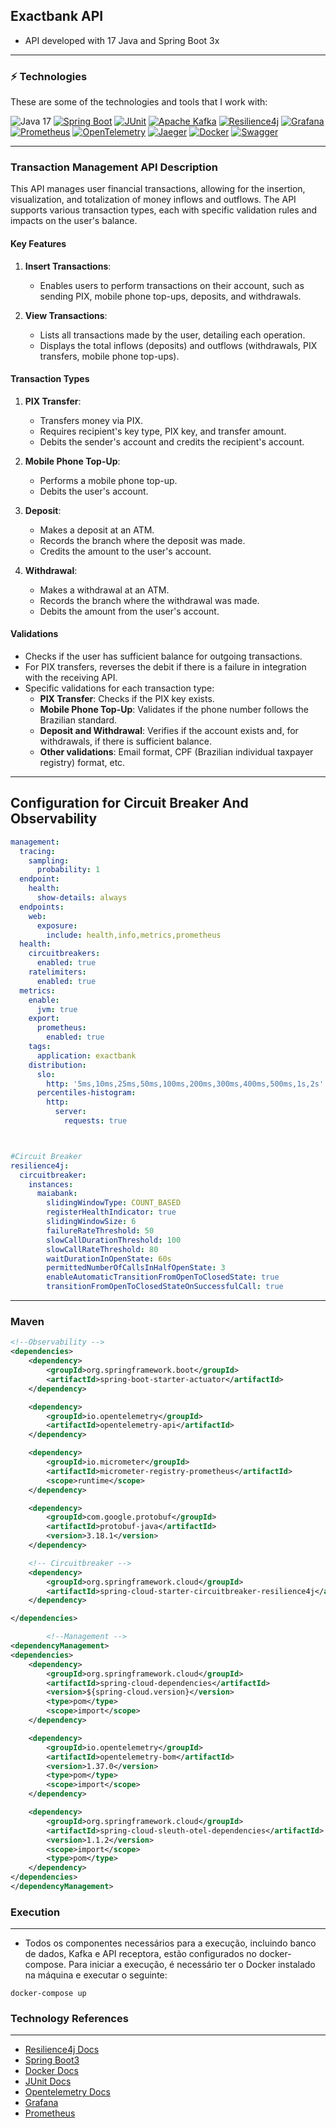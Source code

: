 ## Exactbank API

* API developed with 17 Java and Spring Boot 3x

---

### ⚡ Technologies

These are some of the technologies and tools that I work with:<br>

![Java 17](https://img.shields.io/badge/-Java%2017-007396?style=flat-square&logo=java&logoColor=white)
[![Spring Boot](https://img.shields.io/badge/-Spring%20Boot-6DB33F?style=flat-square&logo=spring&logoColor=white)](https://spring.io/projects/spring-boot)
[![JUnit](https://img.shields.io/badge/-JUnit-25A162?style=flat-square&logo=JUnit5&logoColor=white)](https://junit.org/junit5/)
[![Apache Kafka](https://img.shields.io/badge/-Apache%20Kafka-231F20?style=flat-square&logo=Apache%20Kafka&logoColor=white)](https://kafka.apache.org/)
[![Resilience4j](https://img.shields.io/badge/-Resilience4j-F55749?style=flat-square&logo=java&logoColor=white)](https://resilience4j.github.io/resilience4j/)
[![Grafana](https://img.shields.io/badge/-Grafana-F46800?style=flat-square&logo=grafana&logoColor=white)](https://grafana.com/)
[![Prometheus](https://img.shields.io/badge/-Prometheus-E6522C?style=flat-square&logo=prometheus&logoColor=white)](https://prometheus.io/)
[![OpenTelemetry](https://img.shields.io/badge/-OpenTelemetry-5C2D91?style=flat-square&logo=OpenTelemetry&logoColor=white)](https://opentelemetry.io/)
[![Jaeger](https://img.shields.io/badge/-Jaeger-00A3E0?style=flat-square&logo=Jaeger&logoColor=white)](https://www.jaegertracing.io/)
[![Docker](https://img.shields.io/badge/-Docker-2496ED?style=flat-square&logo=Docker&logoColor=white)](https://www.docker.com/)
[![Swagger](https://img.shields.io/badge/-Swagger-85EA2D?style=flat-square&logo=swagger&logoColor=black)](https://swagger.io/)

---

### Transaction Management API Description

This API manages user financial transactions, allowing for the insertion, visualization, and totalization of money inflows and outflows. The API supports various transaction types, each with specific validation rules and impacts on the user's balance.

#### Key Features

1. **Insert Transactions**:
    - Enables users to perform transactions on their account, such as sending PIX, mobile phone top-ups, deposits, and withdrawals.

2. **View Transactions**:
    - Lists all transactions made by the user, detailing each operation.
    - Displays the total inflows (deposits) and outflows (withdrawals, PIX transfers, mobile phone top-ups).

#### Transaction Types

1. **PIX Transfer**:
    - Transfers money via PIX.
    - Requires recipient's key type, PIX key, and transfer amount.
    - Debits the sender's account and credits the recipient's account.

2. **Mobile Phone Top-Up**:
    - Performs a mobile phone top-up.
    - Debits the user's account.

3. **Deposit**:
    - Makes a deposit at an ATM.
    - Records the branch where the deposit was made.
    - Credits the amount to the user's account.

4. **Withdrawal**:
    - Makes a withdrawal at an ATM.
    - Records the branch where the withdrawal was made.
    - Debits the amount from the user's account.

#### Validations

- Checks if the user has sufficient balance for outgoing transactions.
- For PIX transfers, reverses the debit if there is a failure in integration with the receiving API.
- Specific validations for each transaction type:
    - **PIX Transfer**: Checks if the PIX key exists.
    - **Mobile Phone Top-Up**: Validates if the phone number follows the Brazilian standard.
    - **Deposit and Withdrawal**: Verifies if the account exists and, for withdrawals, if there is sufficient balance.
    - **Other validations**: Email format, CPF (Brazilian individual taxpayer registry) format, etc.

---

## Configuration for Circuit Breaker And Observability


```yaml
management:
  tracing:
    sampling:
      probability: 1
  endpoint:
    health:
      show-details: always
  endpoints:
    web:
      exposure:
        include: health,info,metrics,prometheus
  health:
    circuitbreakers:
      enabled: true
    ratelimiters:
      enabled: true
  metrics:
    enable:
      jvm: true
    export:
      prometheus:
        enabled: true
    tags:
      application: exactbank
    distribution:
      slo:
        http: '5ms,10ms,25ms,50ms,100ms,200ms,300ms,400ms,500ms,1s,2s'
      percentiles-histogram:
        http:
          server:
            requests: true



#Circuit Breaker
resilience4j:
  circuitbreaker:
    instances:
      maiabank:
        slidingWindowType: COUNT_BASED
        registerHealthIndicator: true
        slidingWindowSize: 6
        failureRateThreshold: 50
        slowCallDurationThreshold: 100
        slowCallRateThreshold: 80
        waitDurationInOpenState: 60s
        permittedNumberOfCallsInHalfOpenState: 3
        enableAutomaticTransitionFromOpenToClosedState: true
        transitionFromOpenToClosedStateOnSuccessfulCall: true

```

---
### Maven

```xml
<!--Observability -->
<dependencies>
    <dependency>
        <groupId>org.springframework.boot</groupId>
        <artifactId>spring-boot-starter-actuator</artifactId>
    </dependency>

    <dependency>
        <groupId>io.opentelemetry</groupId>
        <artifactId>opentelemetry-api</artifactId>
    </dependency>

    <dependency>
        <groupId>io.micrometer</groupId>
        <artifactId>micrometer-registry-prometheus</artifactId>
        <scope>runtime</scope>
    </dependency>

    <dependency>
        <groupId>com.google.protobuf</groupId>
        <artifactId>protobuf-java</artifactId>
        <version>3.18.1</version>
    </dependency>

    <!-- Circuitbreaker -->
    <dependency>
        <groupId>org.springframework.cloud</groupId>
        <artifactId>spring-cloud-starter-circuitbreaker-resilience4j</artifactId>
    </dependency>

</dependencies>

        <!--Management -->
<dependencyManagement>
<dependencies>
    <dependency>
        <groupId>org.springframework.cloud</groupId>
        <artifactId>spring-cloud-dependencies</artifactId>
        <version>${spring-cloud.version}</version>
        <type>pom</type>
        <scope>import</scope>
    </dependency>

    <dependency>
        <groupId>io.opentelemetry</groupId>
        <artifactId>opentelemetry-bom</artifactId>
        <version>1.37.0</version>
        <type>pom</type>
        <scope>import</scope>
    </dependency>

    <dependency>
        <groupId>org.springframework.cloud</groupId>
        <artifactId>spring-cloud-sleuth-otel-dependencies</artifactId>
        <version>1.1.2</version>
        <scope>import</scope>
        <type>pom</type>
    </dependency>
</dependencies>
</dependencyManagement>
```


### Execution

---
* Todos os componentes necessários para a execução, incluindo banco de dados, Kafka e API receptora, estão configurados 
no docker-compose. Para iniciar a execução, é necessário ter o Docker instalado na máquina e executar o seguinte:
```docker
docker-compose up
````

### Technology References

--- 

* [Resilience4j Docs](https://resilience4j.readme.io/docs/circuitbreaker)
* [Spring Boot3](https://docs.spring.io/spring-boot/docs/3.1.11/reference/html/)
* [Docker Docs](https://docs.docker.com/)
* [JUnit Docs](https://junit.org/junit5/docs/current/user-guide/)
* [Opentelemetry Docs](https://opentelemetry.io/docs/)
* [Grafana](https://grafana.com/docs/)
* [Prometheus](https://prometheus.io/docs/introduction/overview/)


